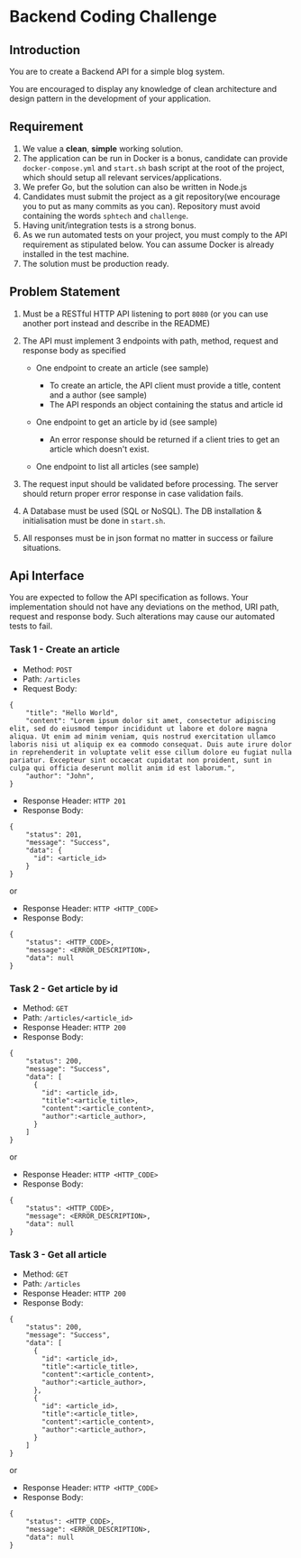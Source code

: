 # Backend Coding Challenge

## Introduction

You are to create a Backend API for a simple blog system.

You are encouraged to display any knowledge of clean architecture and design pattern in the development of your application.

## Requirement

1. We value a **clean**, **simple** working solution.
2. The application can be run in Docker is a bonus, candidate can provide `docker-compose.yml` and `start.sh` bash script at the root of the project, which should setup all relevant services/applications.
3. We prefer Go, but the solution can also be written in Node.js
4. Candidates must submit the project as a git repository(we encourage you to put as many commits as you can). Repository must avoid containing the words `sphtech` and `challenge`.
5. Having unit/integration tests is a strong bonus.
6. As we run automated tests on your project, you must comply to the API requirement as stipulated below. You can assume Docker is already installed in the test machine.
7. The solution must be production ready.

## Problem Statement

1. Must be a RESTful HTTP API listening to port `8080` (or you can use another port instead and describe in the README)
2. The API must implement 3 endpoints with path, method, request and response body as specified
    - One endpoint to create an article (see sample)
        - To create an article, the API client must provide a title, content and a author (see sample)
        - The API responds an object containing the status and article id

    - One endpoint to get an article by id (see sample)
        - An error response should be returned if a client tries to get an article which doesn't exist.

    - One endpoint to list all articles (see sample)

3. The request input should be validated before processing. The server should return proper error response in case validation fails.
4. A Database must be used (SQL or NoSQL). The DB installation & initialisation must be done in `start.sh`.
5. All responses must be in json format no matter in success or failure situations.

## Api Interface

You are expected to follow the API specification as follows. Your implementation should not have any deviations on the method, URI path, request and response body. Such alterations may cause our automated tests to fail.

### Task 1 - Create an article
- Method: `POST`
- Path: `/articles`
- Request Body:
```
{
    "title": "Hello World",
    "content": "Lorem ipsum dolor sit amet, consectetur adipiscing elit, sed do eiusmod tempor incididunt ut labore et dolore magna aliqua. Ut enim ad minim veniam, quis nostrud exercitation ullamco laboris nisi ut aliquip ex ea commodo consequat. Duis aute irure dolor in reprehenderit in voluptate velit esse cillum dolore eu fugiat nulla pariatur. Excepteur sint occaecat cupidatat non proident, sunt in culpa qui officia deserunt mollit anim id est laborum.",
    "author": "John",
}
```
- Response Header: `HTTP 201`
- Response Body:
```
{
    "status": 201,
    "message": "Success",
    "data": {
      "id": <article_id>
    }
}
```
or
- Response Header: `HTTP <HTTP_CODE>`
- Response Body:
```
{
    "status": <HTTP_CODE>,
    "message": <ERROR_DESCRIPTION>,
    "data": null
}
```

### Task 2 - Get article by id
- Method: `GET`
- Path: `/articles/<article_id>`
- Response Header: `HTTP 200`
- Response Body:
```
{
    "status": 200,
    "message": "Success",
    "data": [
      {
        "id": <article_id>,
        "title":<article_title>,
        "content":<article_content>,
        "author":<article_author>,
      }
    ]
}
```
or
- Response Header: `HTTP <HTTP_CODE>`
- Response Body:
```
{
    "status": <HTTP_CODE>,
    "message": <ERROR_DESCRIPTION>,
    "data": null
}
```

### Task 3 - Get all article
- Method: `GET`
- Path: `/articles`
- Response Header: `HTTP 200`
- Response Body:
```
{
    "status": 200,
    "message": "Success",
    "data": [
      {
        "id": <article_id>,
        "title":<article_title>,
        "content":<article_content>,
        "author":<article_author>,
      },
      {
        "id": <article_id>,
        "title":<article_title>,
        "content":<article_content>,
        "author":<article_author>,
      }
    ]
}
```
or
- Response Header: `HTTP <HTTP_CODE>`
- Response Body:
```
{
    "status": <HTTP_CODE>,
    "message": <ERROR_DESCRIPTION>,
    "data": null
}
```
